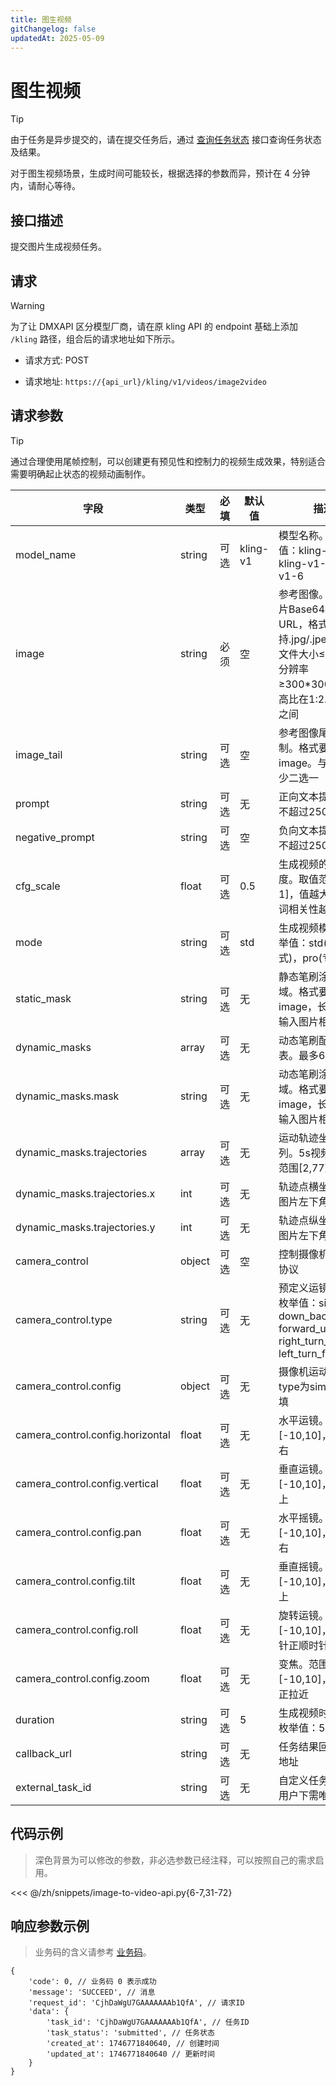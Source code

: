 ```yaml
---
title: 图生视频
gitChangelog: false
updatedAt: 2025-05-09
---
```



# 图生视频

> [!TIP]
> 由于任务是异步提交的，请在提交任务后，通过 [查询任务状态](/zh/models/kling/api/query-api.md) 接口查询任务状态及结果。
>
> 对于图生视频场景，生成时间可能较长，根据选择的参数而异，预计在 4 分钟内，请耐心等待。

## 接口描述

提交图片生成视频任务。

## 请求

> [!WARNING]
> 为了让 DMXAPI 区分模型厂商，请在原 kling API 的 endpoint 基础上添加 `/kling` 路径，组合后的请求地址如下所示。

- 请求方式: POST

- 请求地址: `https://{api_url}/kling/v1/videos/image2video`

## 请求参数

> [!TIP]
> 通过合理使用尾帧控制，可以创建更有预见性和控制力的视频生成效果，特别适合需要明确起止状态的视频动画制作。

| 字段 | 类型 | 必填 | 默认值 | 描述 |
|------|------|------|--------|------|
| model_name | string | 可选 | kling-v1 | 模型名称。枚举值：kling-v1, kling-v1-5, kling-v1-6 |
| image | string | 必须 | 空 | 参考图像。支持图片Base64编码或URL，格式支持.jpg/.jpeg/.png，文件大小≤10MB，分辨率≥300*300px，宽高比在1:2.5~2.5:1之间 |
| image_tail | string | 可选 | 空 | 参考图像尾帧控制。格式要求同image。与image至少二选一 |
| prompt | string | 可选 | 无 | 正向文本提示词。不超过2500个字符 |
| negative_prompt | string | 可选 | 空 | 负向文本提示词。不超过2500个字符 |
| cfg_scale | float | 可选 | 0.5 | 生成视频的自由度。取值范围[0, 1]，值越大与提示词相关性越强 |
| mode | string | 可选 | std | 生成视频模式。枚举值：std(标准模式)，pro(专家模式) |
| static_mask | string | 可选 | 无 | 静态笔刷涂抹区域。格式要求同image，长宽比须与输入图片相同 |
| dynamic_masks | array | 可选 | 无 | 动态笔刷配置列表。最多6组 |
| dynamic_masks.mask | string | 可选 | 无 | 动态笔刷涂抹区域。格式要求同image，长宽比须与输入图片相同 |
| dynamic_masks.trajectories | array | 可选 | 无 | 运动轨迹坐标序列。5s视频坐标数范围[2,77] |
| dynamic_masks.trajectories.x | int | 可选 | 无 | 轨迹点横坐标（以图片左下角为原点） |
| dynamic_masks.trajectories.y | int | 可选 | 无 | 轨迹点纵坐标（以图片左下角为原点） |
| camera_control | object | 可选 | 空 | 控制摄像机运动的协议 |
| camera_control.type | string | 可选 | 无 | 预定义运镜类型。枚举值：simple, down_back, forward_up, right_turn_forward, left_turn_forward |
| camera_control.config | object | 可选 | 无 | 摄像机运动配置。type为simple时必填 |
| camera_control.config.horizontal | float | 可选 | 无 | 水平运镜。范围[-10,10]，负左正右 |
| camera_control.config.vertical | float | 可选 | 无 | 垂直运镜。范围[-10,10]，负下正上 |
| camera_control.config.pan | float | 可选 | 无 | 水平摇镜。范围[-10,10]，负左正右 |
| camera_control.config.tilt | float | 可选 | 无 | 垂直摇镜。范围[-10,10]，负下正上 |
| camera_control.config.roll | float | 可选 | 无 | 旋转运镜。范围[-10,10]，负逆时针正顺时针 |
| camera_control.config.zoom | float | 可选 | 无 | 变焦。范围[-10,10]，负拉远正拉近 |
| duration | string | 可选 | 5 | 生成视频时长(秒)。枚举值：5，10 |
| callback_url | string | 可选 | 无 | 任务结果回调通知地址 |
| external_task_id | string | 可选 | 无 | 自定义任务ID。单用户下需唯一 |

## 代码示例

> 深色背景为可以修改的参数，非必选参数已经注释，可以按照自己的需求启用。


<<< @/zh/snippets/image-to-video-api.py{6-7,31-72}

## 响应参数示例

> 业务码的含义请参考 [业务码](/zh/models/kling/api/business-code.md)。

```
{
	'code': 0, // 业务码 0 表示成功
	'message': 'SUCCEED', // 消息
	'request_id': 'CjhDaWgU7GAAAAAAAb1QfA', // 请求ID
	'data': {
		'task_id': 'CjhDaWgU7GAAAAAAAb1QfA', // 任务ID
		'task_status': 'submitted', // 任务状态
		'created_at': 1746771840640, // 创建时间
		'updated_at': 1746771840640 // 更新时间
	}
}
```


